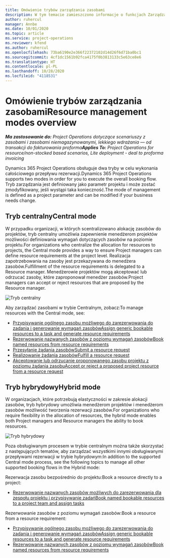 ```yaml
---
title: Omówienie trybów zarządzania zasobami
description: W tym temacie zamieszczono informacje o funkcjach Zarządzania zasobami w Dynamics 365 Project Operations.
author: ruhercul
manager: Annbe
ms.date: 10/01/2020
ms.topic: article
ms.service: project-operations
ms.reviewer: kfend
ms.author: ruhercul
ms.openlocfilehash: 73ba6190e2e366f22372102d14d26f6d71ba0bc1
ms.sourcegitcommit: 4cf1dc1561b92fca4175f0b3813133c5e63ce8e6
ms.translationtype: HT
ms.contentlocale: pl-PL
ms.lasthandoff: 10/28/2020
ms.locfileid: "4118531"
---
```

# <a name="resource-management-modes-overview"></a><span data-ttu-id="4d373-103">Omówienie trybów zarządzania zasobami</span><span class="sxs-lookup"><span data-stu-id="4d373-103">Resource management modes overview</span></span>

<span data-ttu-id="4d373-104">_**Ma zastosowanie do:** Project Operations dotyczące scenariuszy z zasobami i zasobami niemagazynowanymi, lekkiego wdrażania — od transakcji do fakturowania proforma_</span><span class="sxs-lookup"><span data-stu-id="4d373-104">_**Applies To:** Project Operations for resource/non-stocked based scenarios, Lite deployment - deal to proforma invoicing_</span></span>


<span data-ttu-id="4d373-105">Dynamics 365 Project Operations obsługuje dwa tryby w celu wykonania całościowego przepływu rezerwacji.</span><span class="sxs-lookup"><span data-stu-id="4d373-105">Dynamics 365 Project Operations supports two modes in order for you to execute the overall booking flow.</span></span> <span data-ttu-id="4d373-106">Tryb zarządzania jest definiowany jako parametr projektu i może zostać zmodyfikowany, jeśli wystąpi taka konieczność.</span><span class="sxs-lookup"><span data-stu-id="4d373-106">The mode of management is defined as a project parameter and can be modified if your business needs change.</span></span>    

## <a name="central-mode"></a><span data-ttu-id="4d373-107">Tryb centralny</span><span class="sxs-lookup"><span data-stu-id="4d373-107">Central mode</span></span>
<span data-ttu-id="4d373-108">W przypadku organizacji, w których scentralizowano alokację zasobów do projektów, tryb centralny umożliwia zapewnienie menedżerom projektów możliwości definiowania wymagań dotyczących zasobów na poziomie projektu.</span><span class="sxs-lookup"><span data-stu-id="4d373-108">For organizations who centralize the allocation for resources to projects, the Central mode provides a way to ensure Project managers can define resource requirements at the project level.</span></span> <span data-ttu-id="4d373-109">Realizacja zapotrzebowania na zasoby jest przekazywana do menedżera zasobów.</span><span class="sxs-lookup"><span data-stu-id="4d373-109">Fulfillment of the resource requirements is delegated to a Resource manager.</span></span> <span data-ttu-id="4d373-110">Menedżerowie projektów mogą akceptować lub odrzucać zasoby, które zaproponował menedżer zasobów.</span><span class="sxs-lookup"><span data-stu-id="4d373-110">Project managers can accept or reject resources that are proposed by the Resource manager.</span></span>

![Tryb centralny](./media/resource-management-central.png)

<span data-ttu-id="4d373-112">Aby zarządzać zasobami w trybie Centralnym, zobacz:</span><span class="sxs-lookup"><span data-stu-id="4d373-112">To manage resources with the Central mode, see:</span></span>

- [<span data-ttu-id="4d373-113">Przypisywanie ogólnego zasobu możliwego do zarezerwowania do zadania i generowanie wymagań zasobów</span><span class="sxs-lookup"><span data-stu-id="4d373-113">Assign generic bookable resources to a task and generate resource requirements</span></span>](https://docs.microsoft.com/dynamics365/project-service/assign-generic-bookable-resource)
- [<span data-ttu-id="4d373-114">Rezerwowanie nazwanych zasobów z poziomu wymagań zasobów</span><span class="sxs-lookup"><span data-stu-id="4d373-114">Book named resources from resource requirements</span></span>](https://docs.microsoft.com/dynamics365/project-service/book-named-resource)
- [<span data-ttu-id="4d373-115">Przesyłanie żądania zasobów</span><span class="sxs-lookup"><span data-stu-id="4d373-115">Submit a resource request</span></span>](https://docs.microsoft.com/dynamics365/project-service/submit-resource-request)
- [<span data-ttu-id="4d373-116">Realizowanie żądania zasobów</span><span class="sxs-lookup"><span data-stu-id="4d373-116">Fulfill a resource request</span></span>](https://docs.microsoft.com/dynamics365/project-service/resource-management-fulfill-requests)
- [<span data-ttu-id="4d373-117">Akceptowanie lub odrzucanie proponowanego zasobu projektu z poziomu żądania zasobu</span><span class="sxs-lookup"><span data-stu-id="4d373-117">Accept or reject a proposed project resource from a resource request</span></span>](https://docs.microsoft.com/dynamics365/project-service/accept-reject-proposed-resource)

## <a name="hybrid-mode"></a><span data-ttu-id="4d373-118">Tryb hybrydowy</span><span class="sxs-lookup"><span data-stu-id="4d373-118">Hybrid mode</span></span>
<span data-ttu-id="4d373-119">W organizacjach, które potrzebują elastyczności w zakresie alokacji zasobów, tryb hybrydowy umożliwia menedżerom projektów i menedżerom zasobów możliwość tworzenia rezerwacji zasobów.</span><span class="sxs-lookup"><span data-stu-id="4d373-119">For organizations who require flexibility in the allocation of resources, the hybrid mode enables both Project managers and Resource managers the ability to book resources.</span></span>

![Tryb hybrydowy](./media/resource-management-hybrid.png)

<span data-ttu-id="4d373-121">Poza obsługiwanym procesem w trybie centralnym można także skorzystać z następujących tematów, aby zarządzać wszystkimi innymi obsługiwanymi przepływami rezerwacji w trybie hybrydowym:</span><span class="sxs-lookup"><span data-stu-id="4d373-121">In addition to the supported Central mode process, see the following topics to manage all other supported booking flows in the Hybrid mode:</span></span>

<span data-ttu-id="4d373-122">Rezerwacja zasobu bezpośrednio do projektu:</span><span class="sxs-lookup"><span data-stu-id="4d373-122">Book a resource directly to a project:</span></span>
- [<span data-ttu-id="4d373-123">Rezerwowanie nazwanych zasobów możliwych do zarezerwowania dla zespołu projektu i przypisywanie zadań</span><span class="sxs-lookup"><span data-stu-id="4d373-123">Book named bookable resources to a project team and assign tasks</span></span>](https://docs.microsoft.com/dynamics365/project-service/assign-named-bookable-resource)

<span data-ttu-id="4d373-124">Rezerwowanie zasobów z poziomu wymagań zasobów:</span><span class="sxs-lookup"><span data-stu-id="4d373-124">Book a resource from a resource requirement:</span></span>
- [<span data-ttu-id="4d373-125">Przypisywanie ogólnego zasobu możliwego do zarezerwowania do zadania i generowanie wymagań zasobów</span><span class="sxs-lookup"><span data-stu-id="4d373-125">Assign generic bookable resources to a task and generate resource requirements</span></span>](https://docs.microsoft.com/dynamics365/project-service/assign-generic-bookable-resource)
- [<span data-ttu-id="4d373-126">Rezerwowanie nazwanych zasobów z poziomu wymagań zasobów</span><span class="sxs-lookup"><span data-stu-id="4d373-126">Book named resources from resource requirements</span></span>](https://docs.microsoft.com/dynamics365/project-service/book-named-resource)
